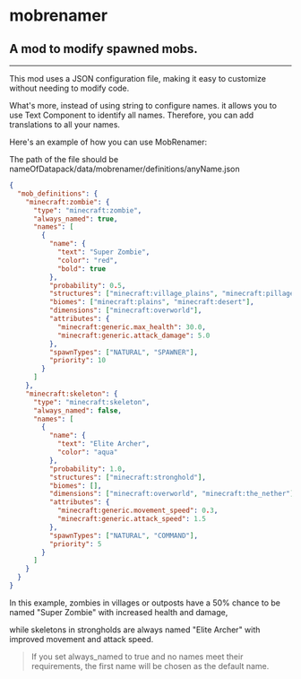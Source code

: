 # mobrenamer

## A mod to modify spawned mobs.

---

This mod uses a JSON configuration file, making it easy to customize without needing to modify code.

What's more, instead of using string to configure names.
it allows you to use Text Component to identify all names.
Therefore, you can add translations to all your names.

Here's an example of how you can use MobRenamer:

The path of the file should be nameOfDatapack/data/mobrenamer/definitions/anyName.json
```json
{
  "mob_definitions": {
    "minecraft:zombie": {
      "type": "minecraft:zombie",
      "always_named": true,
      "names": [
        {
          "name": {
            "text": "Super Zombie",
            "color": "red",
            "bold": true
          },
          "probability": 0.5,
          "structures": ["minecraft:village_plains", "minecraft:pillager_outpost"],
          "biomes": ["minecraft:plains", "minecraft:desert"],
          "dimensions": ["minecraft:overworld"],
          "attributes": {
            "minecraft:generic.max_health": 30.0,
            "minecraft:generic.attack_damage": 5.0
          },
          "spawnTypes": ["NATURAL", "SPAWNER"],
          "priority": 10
        }
      ]
    },
    "minecraft:skeleton": {
      "type": "minecraft:skeleton",
      "always_named": false,
      "names": [
        {
          "name": {
            "text": "Elite Archer",
            "color": "aqua"
          },
          "probability": 1.0,
          "structures": ["minecraft:stronghold"],
          "biomes": [],
          "dimensions": ["minecraft:overworld", "minecraft:the_nether"],
          "attributes": {
            "minecraft:generic.movement_speed": 0.3,
            "minecraft:generic.attack_speed": 1.5
          },
          "spawnTypes": ["NATURAL", "COMMAND"],
          "priority": 5
        }
      ]
    }
  }
}
```
In this example, zombies in villages or outposts have a 50% chance to be named "Super Zombie" with increased health and damage,

while skeletons in strongholds are always named "Elite Archer" with improved movement and attack speed.

> If you set always_named to true and no names meet their requirements, the first name will be chosen as the default name.
